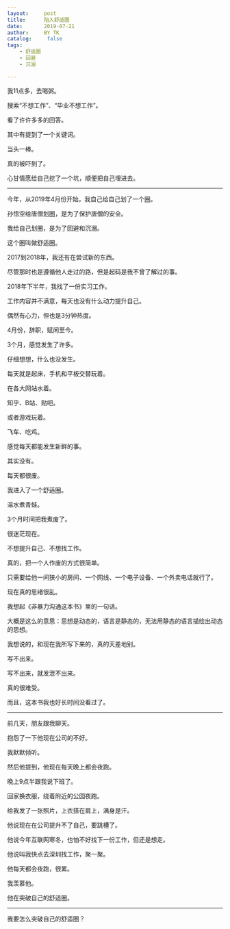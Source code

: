 ```yaml
---
layout:     post
title:      陷入舒适圈
date:       2019-07-21
author:     BY TK
catalog: 	 false
tags:
    - 舒适圈
    - 回避
	- 沉溺

---
```


我11点多，去喝粥。

搜索“不想工作”、“毕业不想工作”。

看了许许多多的回答。

其中有提到了一个关键词。

当头一棒。

真的被吓到了。

心甘情愿给自己挖了一个坑，顺便把自己埋进去。

---

今年，从2019年4月份开始，我自己给自己划了一个圈。

孙悟空给唐僧划圈，是为了保护唐僧的安全。

我给自己划圈，是为了回避和沉溺。

这个圈叫做舒适圈。

2017到2018年，我还有在尝试新的东西。

尽管那时也是遵循他人走过的路，但是起码是我不曾了解过的事。

2018年下半年，我找了一份实习工作。

工作内容并不满意，每天也没有什么动力提升自己。

偶然有心力，但也是3分钟热度。

4月份，辞职，赋闲至今。

3个月，感觉发生了许多。

仔细想想，什么也没发生。

每天就是起床，手机和平板交替玩着。

在各大网站水着。

知乎、B站、贴吧。

或者游戏玩着。

飞车、吃鸡。

感觉每天都能发生新鲜的事。

其实没有。

每天都很废。

我进入了一个舒适圈。

温水煮青蛙。

3个月时间把我煮废了。

很迷茫现在。

不想提升自己、不想找工作。

真的，把一个人作废的方式很简单。

只需要给他一间狭小的房间、一个网线、一个电子设备、一个外卖电话就行了。

现在真的思绪很乱。

我想起《非暴力沟通这本书》里的一句话。

大概是这么的意思：思想是动态的，语言是静态的，无法用静态的语言描绘出动态的思想。

我想说的，和现在我所写下来的，真的天差地别。

写不出来。

写不出来，就发泄不出来。

真的很难受。

而且，这本书我也好长时间没看过了。

---

前几天，朋友跟我聊天。

抱怨了一下他现在公司的不好。

我默默倾听。

然后他提到，他现在每天晚上都会夜跑。

晚上9点半跟我说下班了。

回家换衣服，绕着附近的公园夜跑。

给我发了一张照片，上衣搭在肩上，满身是汗。

他说现在在公司提升不了自己，要跳槽了。

他说今年互联网寒冬，也怕不好找下一份工作，但还是想走。

他说叫我快点去深圳找工作，聚一聚。

他每天都会夜跑，很累。

我羡慕他。

他在突破自己的舒适圈。

---

我要怎么突破自己的舒适圈？



